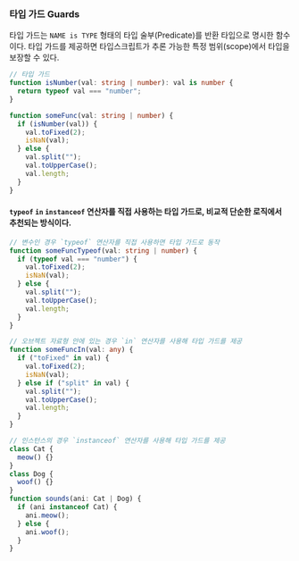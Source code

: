 
### 타입 가드 Guards
타입 가드는 `NAME is TYPE` 형태의 타입 술부(Predicate)를 반환 타입으로 명시한 함수이다. 타입 가드를 제공하면 타입스크립트가 추론 가능한 특정 범위(scope)에서 타입을 보장할 수 있다.

```ts
// 타입 가드
function isNumber(val: string | number): val is number {
  return typeof val === "number";
}

function someFunc(val: string | number) {
  if (isNumber(val)) {
    val.toFixed(2);
    isNaN(val);
  } else {
    val.split("");
    val.toUpperCase();
    val.length;
  }
}
```

#### `typeof` `in` `instanceof` 연산자를 직접 사용하는 타입 가드로, 비교적 단순한 로직에서 추천되는 방식이다.


```ts
// 변수인 경우 `typeof` 연산자를 직접 사용하면 타입 가드로 동작
function someFuncTypeof(val: string | number) {
  if (typeof val === "number") {
    val.toFixed(2);
    isNaN(val);
  } else {
    val.split("");
    val.toUpperCase();
    val.length;
  }
}

// 오브젝트 자료형 안에 있는 경우 `in` 연산자를 사용해 타입 가드를 제공
function someFuncIn(val: any) {
  if ("toFixed" in val) {
    val.toFixed(2);
    isNaN(val);
  } else if ("split" in val) {
    val.split("");
    val.toUpperCase();
    val.length;
  }
}

// 인스턴스의 경우 `instanceof` 연산자를 사용해 타입 가드를 제공
class Cat {
  meow() {}
}
class Dog {
  woof() {}
}
function sounds(ani: Cat | Dog) {
  if (ani instanceof Cat) {
    ani.meow();
  } else {
    ani.woof();
  }
}
```



